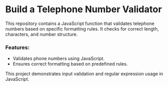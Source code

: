 # Build a Telephone Number Validator

This repository contains a JavaScript function that validates telephone numbers based on specific formatting rules. It checks for correct length, characters, and number structure.

### Features:
- Validates phone numbers using JavaScript.
- Ensures correct formatting based on predefined rules.

This project demonstrates input validation and regular expression usage in JavaScript.

